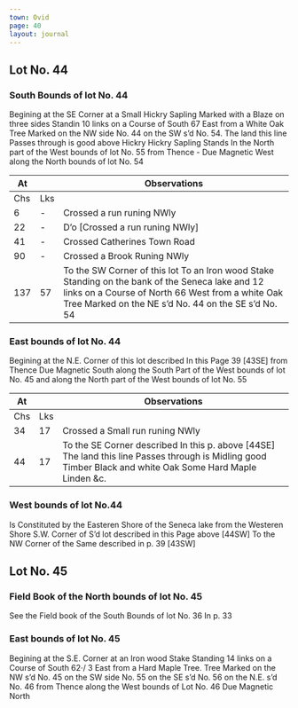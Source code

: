 ```yaml
---
town: Ovid
page: 40
layout: journal
---
```


## Lot No. 44

### South Bounds of lot No. 44

Begining at the SE Corner at a Small Hickry Sapling Marked with a Blaze on three sides Standin 10 links on a Course of South 67 East from a White Oak Tree Marked on the NW side No. 44 on the SW s’d No. 54. The land this line Passes through is good above Hickry Hickry Sapling Stands In the North part of the West bounds of lot No. 55 from Thence - Due Magnetic West along the North bounds of lot No. 54

| At |    | Observations |
| -- | -- | ------------ |
| Chs | Lks | |
| 6 | - | Crossed a run runing NWly |
| 22 | - | D’o [Crossed a run runing NWly] |
| 41 | - | Crossed Catherines Town Road |
| 90 | - | Crossed a Brook Runing NWly |
| 137 | 57 | To the SW Corner of this lot To an Iron wood Stake Standing on the bank of the Seneca lake and 12 links on a Course of North 66 West from a white Oak Tree Marked on the NE s’d No. 44 on the SE s’d No. 54 |

### East bounds of lot No. 44

Begining at the N.E. Corner of this lot described In this Page 39 [43SE] from Thence Due Magnetic South along the South Part of the West bounds of lot No. 45 and along the North part of the West bounds of lot No. 55

| At |    | Observations |
| -- | -- | ------------ |
| Chs | Lks | |
| 34 | 17 | Crossed a Small run runing NWly |
| 44 | 17 | To the SE Corner described In this p. above [44SE] The land this line Passes through is Midling good Timber Black and white Oak Some Hard Maple Linden &c. |

### West bounds of lot No.44

Is Constituted by the Easteren Shore of the Seneca lake from the Westeren Shore S.W. Corner of S’d lot described in this Page above [44SW] To the NW Corner of the Same described in p. 39 [43SW]

## Lot No. 45

### Field Book of the North bounds of lot No. 45

See the Field book of the South Bounds of lot No. 36 In p. 33

### East bounds of lot No. 45

Begining at the S.E. Corner at an Iron wood Stake Standing 14 links on a Course of South 62·/ 3 East from a Hard Maple Tree. Tree Marked on the NW s’d No. 45 on the SW side No. 55 on the SE s’d No. 56 on the N.E. s’d  No. 46 from Thence along the West bounds of Lot No. 46 Due Magnetic North
